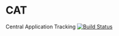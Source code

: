 CAT
===

Central Application Tracking [![Build Status](https://travis-ci.org/dianping/cat.png?branch=biz)](https://travis-ci.org/dianping/cat)
